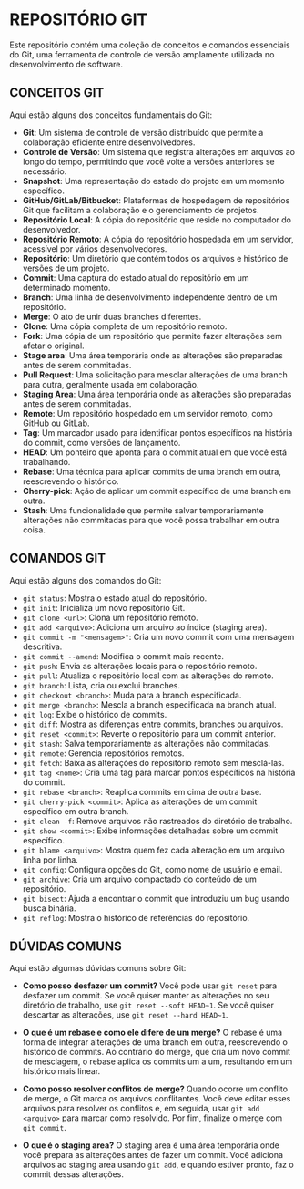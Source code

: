 # REPOSITÓRIO GIT
Este repositório contém uma coleção de conceitos e comandos essenciais do Git, uma ferramenta de controle de versão amplamente utilizada no desenvolvimento de software.

## CONCEITOS GIT
Aqui estão alguns dos conceitos fundamentais do Git:
 
- **Git**: Um sistema de controle de versão distribuído que permite a colaboração eficiente entre desenvolvedores.
- **Controle de Versão**: Um sistema que registra alterações em arquivos ao longo do tempo, permitindo que você volte a versões anteriores se necessário.
- **Snapshot**: Uma representação do estado do projeto em um momento específico.
- **GitHub/GitLab/Bitbucket**: Plataformas de hospedagem de repositórios Git que facilitam a colaboração e o gerenciamento de projetos.
- **Repositório Local**: A cópia do repositório que reside no computador do desenvolvedor.
- **Repositório Remoto**: A cópia do repositório hospedada em um servidor, acessível por vários desenvolvedores.
- **Repositório**: Um diretório que contém todos os arquivos e histórico de versões de um projeto.
- **Commit**: Uma captura do estado atual do repositório em um determinado momento.
- **Branch**: Uma linha de desenvolvimento independente dentro de um repositório.
- **Merge**: O ato de unir duas branches diferentes.
- **Clone**: Uma cópia completa de um repositório remoto.
- **Fork**: Uma cópia de um repositório que permite fazer alterações sem afetar o original.
- **Stage area**: Uma área temporária onde as alterações são preparadas antes de serem commitadas.
- **Pull Request**: Uma solicitação para mesclar alterações de uma branch para outra, geralmente usada em colaboração.
- **Staging Area**: Uma área temporária onde as alterações são preparadas antes de serem commitadas.
- **Remote**: Um repositório hospedado em um servidor remoto, como GitHub ou GitLab.
- **Tag**: Um marcador usado para identificar pontos específicos na história do commit, como versões de lançamento.
- **HEAD**: Um ponteiro que aponta para o commit atual em que você está trabalhando.
- **Rebase**: Uma técnica para aplicar commits de uma branch em outra, reescrevendo o histórico.
- **Cherry-pick**: Ação de aplicar um commit específico de uma branch em outra.
- **Stash**: Uma funcionalidade que permite salvar temporariamente alterações não commitadas para que você possa trabalhar em outra coisa.

## COMANDOS GIT
Aqui estão alguns dos comandos do Git:

- `git status`: Mostra o estado atual do repositório.
- `git init`: Inicializa um novo repositório Git.
- `git clone <url>`: Clona um repositório remoto.
- `git add <arquivo>`: Adiciona um arquivo ao índice (staging area).
- `git commit -m "<mensagem>"`: Cria um novo commit com uma mensagem descritiva.
- `git commit --amend`: Modifica o commit mais recente.
- `git push`: Envia as alterações locais para o repositório remoto.
- `git pull`: Atualiza o repositório local com as alterações do remoto.
- `git branch`: Lista, cria ou exclui branches.
- `git checkout <branch>`: Muda para a branch especificada.
- `git merge <branch>`: Mescla a branch especificada na branch atual.
- `git log`: Exibe o histórico de commits.
- `git diff`: Mostra as diferenças entre commits, branches ou arquivos.
- `git reset <commit>`: Reverte o repositório para um commit anterior.
- `git stash`: Salva temporariamente as alterações não commitadas.
- `git remote`: Gerencia repositórios remotos.
- `git fetch`: Baixa as alterações do repositório remoto sem mesclá-las.
- `git tag <nome>`: Cria uma tag para marcar pontos específicos na história do commit.
- `git rebase <branch>`: Reaplica commits em cima de outra base.
- `git cherry-pick <commit>`: Aplica as alterações de um commit específico em outra branch.
- `git clean -f`: Remove arquivos não rastreados do diretório de trabalho.
- `git show <commit>`: Exibe informações detalhadas sobre um commit específico.
- `git blame <arquivo>`: Mostra quem fez cada alteração em um arquivo linha por linha.
- `git config`: Configura opções do Git, como nome de usuário e email.
- `git archive`: Cria um arquivo compactado do conteúdo de um repositório.
- `git bisect`: Ajuda a encontrar o commit que introduziu um bug usando busca binária.
- `git reflog`: Mostra o histórico de referências do repositório.

## DÚVIDAS COMUNS
Aqui estão algumas dúvidas comuns sobre Git:

- **Como posso desfazer um commit?**
  Você pode usar `git reset` para desfazer um commit. Se você quiser manter as alterações no seu diretório de trabalho, use `git reset --soft HEAD~1`. Se você quiser descartar as alterações, use `git reset --hard HEAD~1`.

- **O que é um rebase e como ele difere de um merge?**
  O rebase é uma forma de integrar alterações de uma branch em outra, reescrevendo o histórico de commits. Ao contrário do merge, que cria um novo commit de mesclagem, o rebase aplica os commits um a um, resultando em um histórico mais linear.

- **Como posso resolver conflitos de merge?**
  Quando ocorre um conflito de merge, o Git marca os arquivos conflitantes. Você deve editar esses arquivos para resolver os conflitos e, em seguida, usar `git add <arquivo>` para marcar como resolvido. Por fim, finalize o merge com `git commit`.

- **O que é o staging area?**
  O staging area é uma área temporária onde você prepara as alterações antes de fazer um commit. Você adiciona arquivos ao staging area usando `git add`, e quando estiver pronto, faz o commit dessas alterações.

